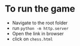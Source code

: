 # To run the game

- Navigate to the root folder
- run `python -m http.server`
- Open the link in browser
- click on `chess.html`

